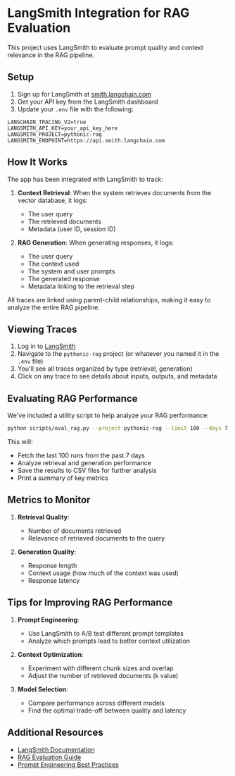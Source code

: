 # LangSmith Integration for RAG Evaluation

This project uses LangSmith to evaluate prompt quality and context relevance in the RAG pipeline.

## Setup

1. Sign up for LangSmith at [smith.langchain.com](https://smith.langchain.com/)
2. Get your API key from the LangSmith dashboard
3. Update your `.env` file with the following:

```
LANGCHAIN_TRACING_V2=true
LANGSMITH_API_KEY=your_api_key_here
LANGSMITH_PROJECT=pythonic-rag
LANGSMITH_ENDPOINT=https://api.smith.langchain.com
```

## How It Works

The app has been integrated with LangSmith to track:

1. **Context Retrieval**: When the system retrieves documents from the vector database, it logs:
   - The user query
   - The retrieved documents
   - Metadata (user ID, session ID)

2. **RAG Generation**: When generating responses, it logs:
   - The user query
   - The context used
   - The system and user prompts
   - The generated response
   - Metadata linking to the retrieval step

All traces are linked using parent-child relationships, making it easy to analyze the entire RAG pipeline.

## Viewing Traces

1. Log in to [LangSmith](https://smith.langchain.com/)
2. Navigate to the `pythonic-rag` project (or whatever you named it in the `.env` file)
3. You'll see all traces organized by type (retrieval, generation)
4. Click on any trace to see details about inputs, outputs, and metadata

## Evaluating RAG Performance

We've included a utility script to help analyze your RAG performance:

```bash
python scripts/eval_rag.py --project pythonic-rag --limit 100 --days 7
```

This will:
- Fetch the last 100 runs from the past 7 days
- Analyze retrieval and generation performance
- Save the results to CSV files for further analysis
- Print a summary of key metrics

## Metrics to Monitor

1. **Retrieval Quality**:
   - Number of documents retrieved
   - Relevance of retrieved documents to the query

2. **Generation Quality**:
   - Response length
   - Context usage (how much of the context was used)
   - Response latency

## Tips for Improving RAG Performance

1. **Prompt Engineering**:
   - Use LangSmith to A/B test different prompt templates
   - Analyze which prompts lead to better context utilization

2. **Context Optimization**:
   - Experiment with different chunk sizes and overlap
   - Adjust the number of retrieved documents (k value)

3. **Model Selection**:
   - Compare performance across different models
   - Find the optimal trade-off between quality and latency

## Additional Resources

- [LangSmith Documentation](https://docs.smith.langchain.com/)
- [RAG Evaluation Guide](https://blog.langchain.dev/evaluating-rag-pipelines-with-ragas-and-langsmith/)
- [Prompt Engineering Best Practices](https://www.langchain.com/langsmith) 